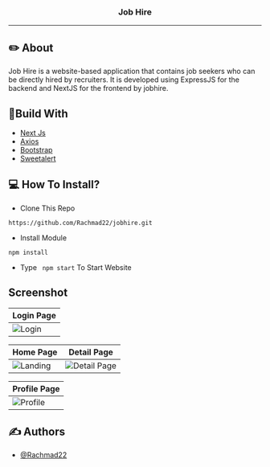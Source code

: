<p align="center">

  <h3 align="center">Job Hire</h3>

---

## ✏️ About
Job Hire is a website-based application that contains job seekers who can be directly hired by recruiters. It is developed using ExpressJS for the backend and NextJS for the frontend by jobhire.


## 🔖Build With

- [Next Js](https://nextjs.org)
- [Axios](https://www.npmjs.com/package/axios)
- [Bootstrap](https://www.npmjs.com/package/bootstrap)
- [Sweetalert](https://www.npmjs.com/package/sweetalert)

## 💻 How To Install?

- Clone This Repo

```
https://github.com/Rachmad22/jobhire.git
```

- Install Module

```
npm install
```

- Type ` npm start` To Start Website

## Screenshot

| Login Page |
| ------------- |
| ![Login](https://user-images.githubusercontent.com/116181515/230851840-3b721e3a-1677-4634-a88a-cb2aca6cb438.jpg "Login Page")

| Home Page  | Detail Page |
| ------------- | ------------- |
| ![Landing](https://user-images.githubusercontent.com/116181515/230852048-68f76add-480c-49ff-bf31-82925c4dd3af.jpg "Home Page") | ![Detail Page](https://user-images.githubusercontent.com/116181515/230852878-37774fab-0d97-4cb7-96ba-288ec7908170.jpg "Detail Page") |

| Profile Page |
| ------------- |
| ![Profile](https://user-images.githubusercontent.com/116181515/230853586-702e6c8a-fe81-4e53-a31e-d4a12d3cab9d.jpg "Profile Page")


## ✍️ Authors

- [@Rachmad22](https://github.com/Rachmad22)
